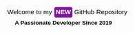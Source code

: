 <svg xmlns="http://www.w3.org/2000/svg" width="600" height="120" viewBox="0 0 600 120" fill="none">
  <!-- Line 1: Welcome to my NEW GitHub Repository -->
  <text x="145" y="50%" dominant-baseline="middle" text-anchor="start" fill="#000000" font-size="18" font-family="Arial, sans-serif">
    Welcome to my
  </text>
  <!-- NEW Icon -->
  <rect x="275" y="44" rx="5" ry="5" width="50" height="30" fill="#7d169b" />
  <text x="300" y="50%" dominant-baseline="middle" text-anchor="middle" fill="#FFFFFF" font-size="18" font-family="Arial, sans-serif" font-weight="bold">
    NEW
  </text>
  <!-- Right Text -->
  <text x="330" y="50%" dominant-baseline="middle" text-anchor="start" fill="#000000" font-size="18" font-family="Arial, sans-serif">
    GitHub Repository
  </text>
  <!-- Line 2: A Passionate Developer Since 2019 -->
  <text x="50%" y="75%" dominant-baseline="middle" text-anchor="middle" fill="#000000" font-size="16" font-family="Arial, sans-serif" font-weight="bold">
    A Passionate Developer Since 2019
  </text>
</svg>
